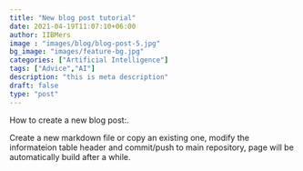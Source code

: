 ```yaml
---
title: "New blog post tutorial"
date: 2021-04-19T11:07:10+06:00
author: IIBMers
image : "images/blog/blog-post-5.jpg"
bg_image: "images/feature-bg.jpg"
categories: ["Artificial Intelligence"]
tags: ["Advice","AI"]
description: "this is meta description"
draft: false
type: "post"
---
```



How to create a new blog post:. </p>

Create a new markdown file or copy an existing one, modify the informateion table header and commit/push to main repository, page will be automatically build after a while.</p>
